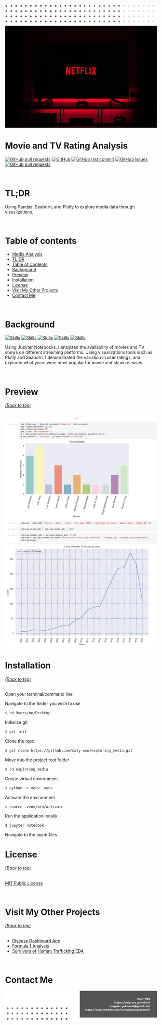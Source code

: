 <!-- Add banner here -->

[![Header](/img/header.png)](#TL;DR)
[![Banner](/img/netflix.jpg)](#TL;DR)

# Movie and TV Rating Analysis

<!-- buttons -->
<!-- https://shields.io/ -->

[![GitHub pull requests](https://img.shields.io/github/languages/top/caly-pso/moviesmoviesmovies_and_tv?style=flat-square)](#TL;DR)
[![GitHub](https://img.shields.io/github/repo-size/caly-pso/moviesmoviesmovies_and_tv?style=flat-square)](#TL;DR)
[![GitHub last commit](https://img.shields.io/github/last-commit/caly-pso/moviesmoviesmovies_and_tv?style=flat-square)](#TL;DR)
[![GitHub issues](https://img.shields.io/github/issues-raw/caly-pso/moviesmoviesmovies_and_tv?style=flat-square)](#TL;DR)
[![GitHub pull requests](https://img.shields.io/github/issues-pr/caly-pso/moviesmoviesmovies_and_tv?style=flat-square)](#TL;DR)

<br>

# TL;DR

Using Pandas, Seaborn, and Plotly to explore media data through vizualizations. 

<br>

# Table of contents

- [Media Analysis](#media-analysis)
- [TL;DR](#TL;DR)
- [Table of Contents](#table-of-contents)
- [Background](#background)
- [Preview](#preview)
- [Installation](#installation)
- [License](#license)
- [Visit My Other Projects](#visit-my-other-projects)
- [Contact Me](#contact-me)

<br>

# Background

<!-- project in brief -->
<!-- Background
Problem Statement
Data Description -->

<!-- buttons -->

[![Skills](https://img.shields.io/badge/-Python-yellowgreen?style=for-the-badge)](#media-analysis)
[![Skills](https://img.shields.io/badge/-Pandas-yellow?style=for-the-badge)](#media-analysis)
[![Skills](https://img.shields.io/badge/-Matplotlib-orange?style=for-the-badge)](#media-analysis)
[![Skills](https://img.shields.io/badge/-Seaborn-red?style=for-the-badge)](#media-analysis)
[![Skills](https://img.shields.io/badge/-Plotly-lightgrey?style=for-the-badge)](#media-analysis)

<!--Colors: brightgreengreenyellowgreenyelloworangeredbluelightgrey
successimportantcriticalinformationalinactive
bluevioletff69b49cf-->

Using Jupyter Notebooks, I analyzed the availability of movies and TV shows on different streaming platforms. Using visualizations tools such as Plotly and Seaborn, I demonstrated the variation in user ratings, and explored what years were most popular for movie and show releases.

<br>

# Preview

###### [(Back to top)](#table-of-contents)

<!-- project preview -->

[![Project Notebook Preview](/img/preview2.png)](#preview)
[![Project Notebook Preview](/img/preview.png)](#preview)
<br>

# Installation

###### [(Back to top)](#table-of-contents)

Open your terminal/command line

Navigate to the folder you wish to use

```bash
$ cd Users/me/Desktop
```

Initialize git

```bash
$ git init
```

Clone the repo

```bash
$ git clone https://github.com/caly-pso/exploring_media.git
```

Move into the project root folder

```bash
$ cd exploring_media
```

Create virtual environment

```bash
$ python -m venv .venv
```

Activate the environment

```bash
$ source .venv/bin/activate
```

Run the application locally

```bash
$ jupyter notebook
```

Navigate to the ipynb files
<br>


# License

###### [(Back to top)](#table-of-contents)

[MIT Public License](/LICENSE.md)

<br>

<!-- Add the footer here -->

# Visit My Other Projects

###### [(Back to top)](#table-of-contents)

- [Disease Dashboard App](https://github.com/caly-pso/disease_dashboard_app)
- [Formula 1 Analysis](https://github.com/caly-pso/formula1_analysis)
- [Survivors of Human Trafficking EDA](https://github.com/caly-pso/EDA_trafficking_survivors)

<br>

# Contact Me

[![Footer](/img/footer.png)](#contact-me)
